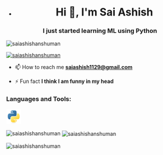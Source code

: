 - <h1 align="center">Hi 👋, I'm Sai Ashish</h1>
<h3 align="center">I just started learning ML using Python</h3>

<p align="left"> <img src="https://komarev.com/ghpvc/?username=saiashishanshuman&label=Profile%20views&color=0e75b6&style=flat" alt="saiashishanshuman" /> </p>

<p align="left"> <a href="https://github.com/ryo-ma/github-profile-trophy"><img src="https://github-profile-trophy.vercel.app/?username=saiashishanshuman" alt="saiashishanshuman" /></a> </p>

- 📫 How to reach me **saiashish1129@gmail.com**

- ⚡ Fun fact **I think I am funny in my head**


<h3 align="left">Languages and Tools:</h3>
<p align="left"> <a href="https://www.python.org" target="_blank"> <img src="https://raw.githubusercontent.com/devicons/devicon/master/icons/python/python-original.svg" alt="python" width="40" height="40"/> </a> </p>

<p><img align="left" src="https://github-readme-stats.vercel.app/api/top-langs?username=saiashishanshuman&show_icons=true&locale=en&layout=compact" alt="saiashishanshuman" /></p>

<p>&nbsp;<img align="center" src="https://github-readme-stats.vercel.app/api?username=saiashishanshuman&show_icons=true&locale=en" alt="saiashishanshuman" /></p>

<p><img align="center" src="https://github-readme-streak-stats.herokuapp.com/?user=saiashishanshuman&" alt="saiashishanshuman" /></p>

